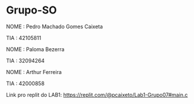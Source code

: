 # Grupo-SO

NOME : Pedro Machado Gomes Caixeta

TIA  : 42105811

NOME : Paloma Bezerra

TIA  : 32094264

NOME : Arthur Ferreira

TIA  : 42000858

Link pro replit do LAB1: https://replit.com/@pcaixeto/Lab1-Grupo07#main.c


